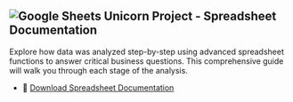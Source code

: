 ## ![Google Sheets](https://img.shields.io/badge/Google%20Sheets-34A853?style=for-the-badge&logo=googlesheets&logoColor=white) Unicorn Project - Spreadsheet Documentation

Explore how data was analyzed step-by-step using advanced spreadsheet functions to answer critical business questions. This comprehensive guide will walk you through each stage of the analysis.

- 📄 [Download Spreadsheet Documentation](spreadsheets/Unicorn-Spreadsheets.pdf)
